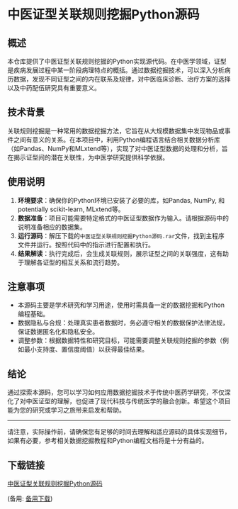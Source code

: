 # 中医证型关联规则挖掘Python源码

## 概述

本仓库提供了中医证型关联规则挖掘的Python实现源代码。在中医学领域，证型是疾病发展过程中某一阶段病理特点的概括。通过数据挖掘技术，可以深入分析病历数据，发现不同证型之间的内在联系及规律，对中医临床诊断、治疗方案的选择以及中药配伍研究具有重要意义。

## 技术背景

关联规则挖掘是一种常用的数据挖掘方法，它旨在从大规模数据集中发现物品或事件之间有意义的关系。在本项目中，利用Python编程语言结合相关数据分析库（如Pandas、NumPy和MLxtend等），实现了对中医证型数据的处理和分析，旨在揭示证型间的潜在关联性，为中医学研究提供科学依据。

## 使用说明

1. **环境要求**：确保你的Python环境已安装了必要的库，如Pandas, NumPy, 和 potentially scikit-learn, MLxtend等。
2. **数据准备**：项目可能需要特定格式的中医证型数据作为输入。请根据源码中的说明准备相应的数据集。
3. **运行源码**：解压下载的`中医证型关联规则挖掘Python源码.rar`文件，找到主程序文件并运行。按照代码中的指示进行配置和执行。
4. **结果解读**：执行完成后，会生成关联规则，展示证型之间的关联强度，这有助于理解各证型的相互关系和流行趋势。

## 注意事项

- 本源码主要是学术研究和学习用途，使用时需具备一定的数据挖掘和Python编程基础。
- 数据隐私与合规：处理真实患者数据时，务必遵守相关的数据保护法律法规，保证数据匿名化和隐私安全。
- 调整参数：根据数据特性和研究目标，可能需要调整关联规则挖掘的参数（例如最小支持度、置信度阈值）以获得最佳结果。

## 结论

通过探索本源码，您可以学习如何应用数据挖掘技术于传统中医药学研究，不仅深化了对中医证型的理解，也促进了现代科技与传统医学的融合创新。希望这个项目能为您的研究或学习之旅带来启发和帮助。

---

请注意，实际操作前，请确保您有足够的时间去理解和适应源码的具体实现细节，如果有必要，参考相关数据挖掘教程和Python编程文档将是十分有益的。

## 下载链接
[中医证型关联规则挖掘Python源码](https://pan.quark.cn/s/42866f52c1aa) 

(备用: [备用下载](https://pan.baidu.com/s/1V6ndtu3Yp0samdcBXZo3Sw?pwd=1234))
